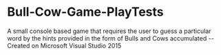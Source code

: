 # Bull-Cow-Game-PlayTests
A small console based game that requires the user to guess a particular word by the hints provided in the form of Bulls and Cows accumulated
--Created on Microsoft Visual Studio 2015
